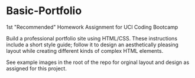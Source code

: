 # Basic-Portfolio
1st "Recommended" Homework Assignment for UCI Coding Bootcamp

Build a professional portfolio site using HTML/CSS. These instructions include a short style guide; follow it to design an aesthetically pleasing layout while creating different kinds of complex HTML elements.

See example images in the root of the repo for orginal layout and design as assigned for this project.
